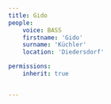 ```yaml
---
title: Gido
people:
    voice: BASS
    firstname: 'Gido'
    surname: 'Küchler'
    location: 'Diedersdorf'

permissions:
    inherit: true


---
```

